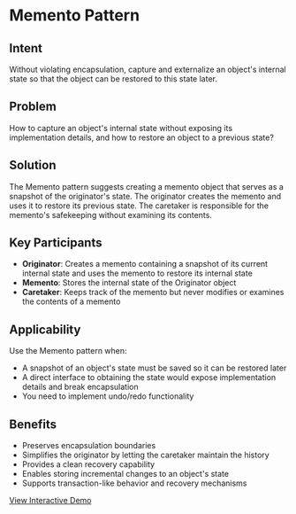 # Memento Pattern

## Intent
Without violating encapsulation, capture and externalize an object's internal state so that the object can be restored to this state later.

## Problem
How to capture an object's internal state without exposing its implementation details, and how to restore an object to a previous state?

## Solution
The Memento pattern suggests creating a memento object that serves as a snapshot of the originator's state. The originator creates the memento and uses it to restore its previous state. The caretaker is responsible for the memento's safekeeping without examining its contents.

## Key Participants
- **Originator**: Creates a memento containing a snapshot of its current internal state and uses the memento to restore its internal state
- **Memento**: Stores the internal state of the Originator object
- **Caretaker**: Keeps track of the memento but never modifies or examines the contents of a memento

## Applicability
Use the Memento pattern when:
- A snapshot of an object's state must be saved so it can be restored later
- A direct interface to obtaining the state would expose implementation details and break encapsulation
- You need to implement undo/redo functionality

## Benefits
- Preserves encapsulation boundaries
- Simplifies the originator by letting the caretaker maintain the history
- Provides a clean recovery capability
- Enables storing incremental changes to an object's state
- Supports transaction-like behavior and recovery mechanisms

[View Interactive Demo](./index.html)
